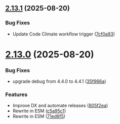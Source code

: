 ## [2.13.1](https://github.com/so5/ssh-client-wrapper/compare/v2.13.0...v2.13.1) (2025-08-20)


### Bug Fixes

* Update Code Climate workflow trigger ([7cf0a93](https://github.com/so5/ssh-client-wrapper/commit/7cf0a93913ceef762c267cb3a947c176479ce068))

# [2.13.0](https://github.com/so5/ssh-client-wrapper/compare/v2.12.4...v2.13.0) (2025-08-20)


### Bug Fixes

* upgrade debug from 4.4.0 to 4.4.1 ([35f966a](https://github.com/so5/ssh-client-wrapper/commit/35f966a7212d6bb9677964688bb94ae06f869ada))


### Features

* Improve DX and automate releases ([805f2ea](https://github.com/so5/ssh-client-wrapper/commit/805f2ea7756f6ad61238a4a21d86575a17e748d9))
* Rewrite in ESM ([c5a95c1](https://github.com/so5/ssh-client-wrapper/commit/c5a95c18401e7b373249d3707609f2a9576f7400))
* Rewrite in ESM ([71ed6f5](https://github.com/so5/ssh-client-wrapper/commit/71ed6f56af43cac1471cbf4a4ed3016f7e55ab4d))
